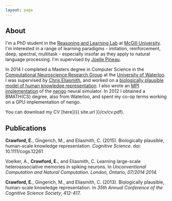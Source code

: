 ```yaml
---
layout: page
---
```

About
-----

I'm a PhD student in the [Reasoning and Learning Lab](http://rl.cs.mcgill.ca/) at [McGill University](https://www.mcgill.ca/). I'm interested in a range of learning paradigms - imitation, reinforcement, deep, spectral, multitask - especially insofar as they apply to natural language processing. I'm supervised by [Joelle Pineau](http://cs.mcgill.ca/~jpineau/).

In 2014 I completed a Masters degree in Computer Science in the [Computational Neuroscience Research Group](http://compneuro.uwaterloo.ca/) at the [University of Waterloo](https://uwaterloo.ca/). I was supervised by [Chris Eliasmith](http://arts.uwaterloo.ca/~celiasmi/), and worked on a [biologically plausible model of human knowledge representation](https://github.com/e2crawfo/hrr-scaling). I also wrote an [MPI implementation](https://github.com/e2crawfo/nengo_mpi) of the [nengo](https://github.com/nengo/nengo) neural simulator. In 2012 I obtained a BMATH(CS) degree, also from Waterloo, and spent my co-op terms working on a GPU implementation of nengo.

You can download my CV [here]({{ site.url }}/cv/cv.pdf).

Publications
------------

**Crawford, E.**, Gingerich, M., and Eliasmith, C. (2015). Biologically plausible, human-scale knowledge representation. *Cognitive Science*. doi: 10.1111/cogs.12261

Voelker, A., **Crawford, E.**, and Eliasmith, C. Learning large-scale heteroassociative memories in spiking neurons. In *Unconventional Computation and Natural Computation. London, Ontario, 07/2014 2014.*

**Crawford, E.**, Gingerich, M., and Eliasmith, C. (2013). Biologically plausible, human-scale knowledge representation. In *35th Annual Conference of the Cognitive Science Society*, 412-417.

